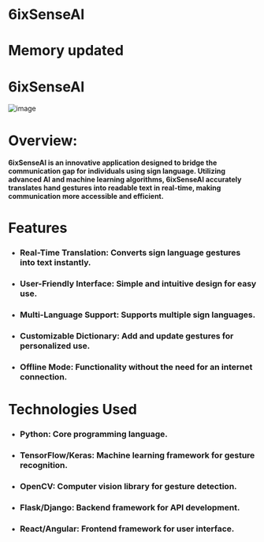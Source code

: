 # 6ixSenseAI
# Memory updated

# 6ixSenseAI
 ![image](https://github.com/user-attachments/assets/0389eca1-a5e6-4116-8427-6a3ecc276603)


# Overview: 
  #### 6ixSenseAI is an innovative application designed to bridge the communication gap for individuals using sign language. Utilizing advanced AI and machine learning algorithms, 6ixSenseAI accurately translates hand gestures into readable text in real-time, making communication more accessible and efficient.

# Features
- ### Real-Time Translation: Converts sign language gestures into text instantly.
- ### User-Friendly Interface: Simple and intuitive design for easy use.
- ### Multi-Language Support: Supports multiple sign languages.
- ### Customizable Dictionary: Add and update gestures for personalized use.
- ### Offline Mode: Functionality without the need for an internet connection.
# Technologies Used
- ### Python: Core programming language.
- ### TensorFlow/Keras: Machine learning framework for gesture recognition.
- ### OpenCV: Computer vision library for gesture detection.
- ### Flask/Django: Backend framework for API development.
- ### React/Angular: Frontend framework for user interface.
